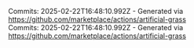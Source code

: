 Commits: 2025-02-22T16:48:10.992Z - Generated via https://github.com/marketplace/actions/artificial-grass
<br>
Commits: 2025-02-22T16:48:10.992Z - Generated via https://github.com/marketplace/actions/artificial-grass
<br>
